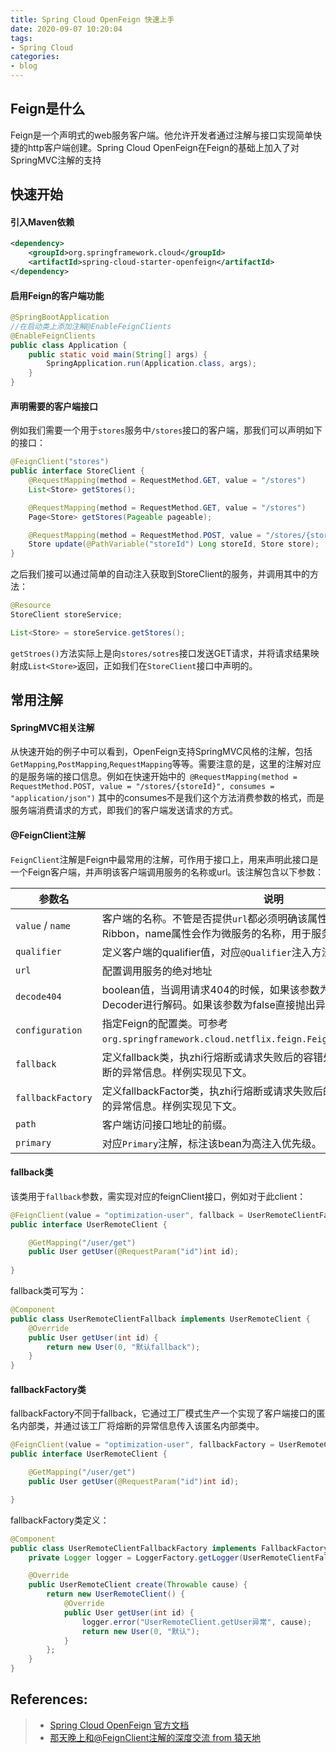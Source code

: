 ```yaml
---
title: Spring Cloud OpenFeign 快速上手
date: 2020-09-07 10:20:04
tags:
- Spring Cloud
categories: 
- blog
---
```


## Feign是什么

Feign是一个声明式的web服务客户端。他允许开发者通过注解与接口实现简单快捷的http客户端创建。Spring Cloud OpenFeign在Feign的基础上加入了对SpringMVC注解的支持

## 快速开始

#### 引入Maven依赖

```xml
<dependency>
    <groupId>org.springframework.cloud</groupId>
    <artifactId>spring-cloud-starter-openfeign</artifactId>
</dependency>
```

#### 启用Feign的客户端功能

```java
@SpringBootApplication
//在启动类上添加注解@EnableFeignClients
@EnableFeignClients
public class Application {
    public static void main(String[] args) {
        SpringApplication.run(Application.class, args);
    }
}
```

#### 声明需要的客户端接口

例如我们需要一个用于`stores`服务中`/stores`接口的客户端，那我们可以声明如下的接口：

```java
@FeignClient("stores")
public interface StoreClient {
    @RequestMapping(method = RequestMethod.GET, value = "/stores")
    List<Store> getStores();

    @RequestMapping(method = RequestMethod.GET, value = "/stores")
    Page<Store> getStores(Pageable pageable);

    @RequestMapping(method = RequestMethod.POST, value = "/stores/{storeId}", consumes = "application/json")
    Store update(@PathVariable("storeId") Long storeId, Store store);
}
```

之后我们接可以通过简单的自动注入获取到StoreClient的服务，并调用其中的方法：

```java
@Resource
StoreClient storeService;

List<Store> = storeService.getStores();
```

`getStroes()`方法实际上是向`stores/sotres`接口发送GET请求，并将请求结果映射成`List<Store>`返回，正如我们在`StoreClient`接口中声明的。

## 常用注解

#### SpringMVC相关注解

从快速开始的例子中可以看到，OpenFeign支持SpringMVC风格的注解，包括`GetMapping`,`PostMapping`,`RequestMapping`等等。需要注意的是，这里的注解对应的是服务端的接口信息。例如在快速开始中的` @RequestMapping(method = RequestMethod.POST, value = "/stores/{storeId}", consumes = "application/json")` 其中的consumes不是我们这个方法消费参数的格式，而是服务端消费请求的方式，即我们的客户端发送请求的方式。

#### @FeignClient注解

`FeignClient`注解是Feign中最常用的注解，可作用于接口上，用来声明此接口是一个Feign客户端，并声明该客户端调用服务的名称或url。该注解包含以下参数：

| 参数名            | 说明                                                         |
| ----------------- | ------------------------------------------------------------ |
| `value` / `name`  | 客户端的名称。不管是否提供`url`都必须明确该属性。如果项目使用了Ribbon，name属性会作为微服务的名称，用于服务发现。 |
| `qualifier`       | 定义客户端的qualifier值，对应`@Qualifier`注入方法。          |
| `url`             | 配置调用服务的绝对地址                                       |
| `decode404`       | boolean值，当调用请求404的时候，如果该参数为true，就会执行配置的Decoder进行解码。如果该参数为false直接抛出异常。 |
| `configuration`   | 指定Feign的配置类。可参考`org.springframework.cloud.netflix.feign.FeignClientsConfiguration`。 |
| `fallback`        | 定义fallback类，执zhi行熔断或请求失败后的容错处理。这种做法无法知道熔断的异常信息。样例实现见下文。 |
| `fallbackFactory` | 定义fallbackFactor类，执zhi行熔断或请求失败后的容错处理，可以知道熔断的异常信息。样例实现见下文。 |
| `path`            | 客户端访问接口地址的前缀。                                   |
| `primary`         | 对应`Primary`注解，标注该bean为高注入优先级。                |

#### fallback类

该类用于`fallback`参数，需实现对应的feignClient接口，例如对于此client：

```java
@FeignClient(value = "optimization-user", fallback = UserRemoteClientFallback.class)
public interface UserRemoteClient {

    @GetMapping("/user/get")
    public User getUser(@RequestParam("id")int id);
    
}
```

fallback类可写为：

```java
@Component
public class UserRemoteClientFallback implements UserRemoteClient {
    @Override
    public User getUser(int id) {
        return new User(0, "默认fallback");
    }
}
```

#### fallbackFactory类

fallbackFactory不同于fallback，它通过工厂模式生产一个实现了客户端接口的匿名内部类，并通过该工厂将熔断的异常信息传入该匿名内部类中。

```java
@FeignClient(value = "optimization-user", fallbackFactory = UserRemoteClientFallbackFactory.class)
public interface UserRemoteClient {

    @GetMapping("/user/get")
    public User getUser(@RequestParam("id")int id);

}
```

fallbackFactory类定义：

```java
@Component
public class UserRemoteClientFallbackFactory implements FallbackFactory<UserRemoteClient> {
    private Logger logger = LoggerFactory.getLogger(UserRemoteClientFallbackFactory.class);

    @Override
    public UserRemoteClient create(Throwable cause) {
        return new UserRemoteClient() {
            @Override
            public User getUser(int id) {
                logger.error("UserRemoteClient.getUser异常", cause);
                return new User(0, "默认");
            }
        };
    }
}
```

## References:
>
> - [Spring Cloud OpenFeign 官方文档](https://github.com/spring-cloud/spring-cloud-openfeign/blob/master/docs/src/main/asciidoc/spring-cloud-openfeign.adoc)
> - [那天晚上和@FeignClient注解的深度交流 from 猿天地](https://www.cnblogs.com/yinjihuan/p/12159986.html)